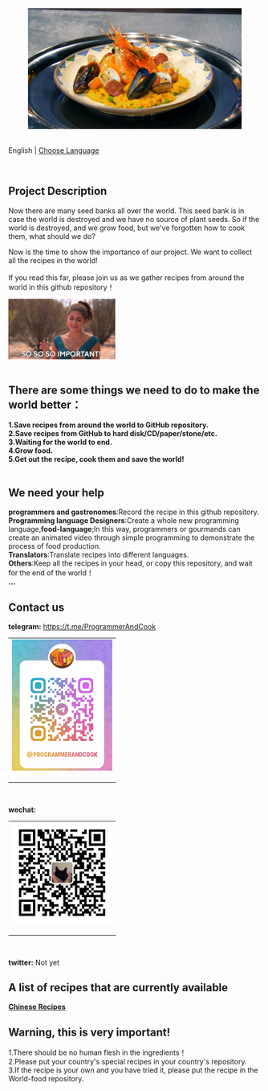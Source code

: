 
<div align="center">
    <img height='240px' src="./img/food_01.gif" alt="world food" />
</div>
<br/>

English | [Choose Language](./choose-language.md)
<div align="center">
				<span></span>
</div>
<br/>

## Project Description
<span>Now there are many seed banks all over the world. This seed bank is in case the world is destroyed and we have no source of plant seeds. So if the world is destroyed, and we grow food, but we've forgotten how to cook them, what should we do?</span>
<br/>

Now is the time to show the importance of our project. We want to collect all the recipes in the world!</br>
<br/>
If you read this far, please join us as we gather recipes from around the world in this github repository！</br>
<div align="">
    <img height='120px' src="./img/importmant_01.gif" alt="importamt" />
</div>
<br/>


## There are some things we need to do to make the world better：</br>
**1.Save recipes from around the world to GitHub repository.**</br>
**2.Save recipes from GitHub to hard disk/CD/paper/stone/etc.**</br>
**3.Waiting for the world to end.**</br>
**4.Grow food.**</br>
**5.Get out the recipe, cook them and save the world!**</br>
<br/>


## We need your help
**programmers and gastronomes**:Record the recipe in this github repository.</br>
**Programming language Designers**:Create a whole new programming language,**food-language**;In this way, programmers or gourmands can create an animated video through simple programming to demonstrate the process of food production.</br>
**Translators**:Translate recipes into different languages.</br>
**Others**:Keep all the recipes in your head, or copy this repository, and wait for the end of the world！</br>
**...**
<br/>


## Contact us
**telegram:**
https://t.me/ProgrammerAndCook
<table>
    <tr>
      <td align="center" style="width: 200px;">
        <a href="https://t.me/ProgrammerAndCook">
           <img width="200px" src="./img/telegram.png" alt="telegram" /><br>
        </a><br>
      </td>
    </tr>
</table>

<div align="">
    
</div>
<br/>

**wechat:**
<table>
    <tr>
      <td align="center" style="width: 200px;">
        <a href="#">
           <img src="./img/qrcode-for-it_fushang.jpg" alt="wechat" /><br>
        </a><br>
      </td>
    </tr>
</table>
<br/>

**twitter:**
Not yet
<br/>



## A list of recipes that are currently available
**[Chinese Recipes](https://github.com/world-food/China-food)**
<br/>


## Warning, this is very important!
1.There should be no human flesh in the ingredients！</br>
2.Please put your country's special recipes in your country's repository.</br>
3.If the recipe is your own and you have tried it, please put the recipe in the World-food repository.</br>
